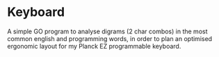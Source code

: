 # Keyboard

A simple GO program to analyse digrams (2 char combos) in the most common english and programming words,
in order to plan an optimised ergonomic layout for my Planck EZ programmable keyboard.

